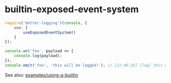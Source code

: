 # builtin-exposed-event-system

```js
require('better-logging')(console, {
    use: [
        useExposedEventSystem()
    ]
});

console.on('foo', payload => {
    console.log(payload);
});
console.emit('foo', 'this will be logged!'); // [11:46:35] [log] this will be logged!
```

See also: [examples/using-a-builtin](../../../../examples/using-a-builtin)
